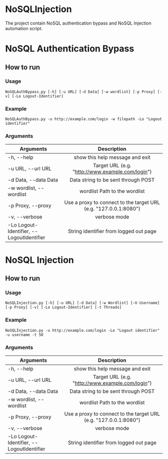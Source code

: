 # NoSQLInjection
The project contain NoSQL authentication bypass and NoSQL Injection automation script.


# NoSQL Authentication Bypass 
## How to run 

### Usage

```
NoSQLAuthBypass.py [-h] [-u URL] [-d Data] [-w wordlist] [-p Proxy] [-v] [-Lo Logout-Identifier]
```

### Example

```
NoSQLAuthBypass.py -u http://example.com/login -w filepath -Lo "Logout identifier"
```

### Arguments
| Arguments        | Description           |
| ------------- |:-------------:|
|  -h, --help            |show this help message and exit|
|  -u URL, --url URL     |Target URL (e.g. "http://www.example.com/login")|
|  -d Data, --data Data  |Data string to be sent through POST|
|  -w wordlist, --wordlist |wordlist Path to the wordlist|
|  -p Proxy, --proxy |Use a proxy to connect to the target URL (e.g. "127.0.0.1:8080")|
|  -v, --verbose         |verbose mode|
|  -Lo Logout-Identifier, --LogoutIdentifier |String identifier from logged out page|

# NoSQL Injection 
## How to run 

### Usage

```
NoSQLInjection.py [-h] [-u URL] [-d Data] [-w Wordlist] [-U Username] [-p Proxy] [-v] [-Lo Logout-Identifier] [-t Threads]
```

### Example

```
NoSQLInjection.py -u http://example.com/login -Lo "Logout identifier" -u username -t 50
```

### Arguments
| Arguments        | Description           |
| ------------- |:-------------:|
|  -h, --help            |show this help message and exit|
|  -u URL, --url URL     |Target URL (e.g. "http://www.example.com/login")|
|  -d Data, --data Data  |Data string to be sent through POST|
|  -w wordlist, --wordlist |wordlist Path to the wordlist|
|  -p Proxy, --proxy |Use a proxy to connect to the target URL (e.g. "127.0.0.1:8080")|
|  -v, --verbose         |verbose mode|
|  -Lo Logout-Identifier, --LogoutIdentifier |String identifier from logged out page|
